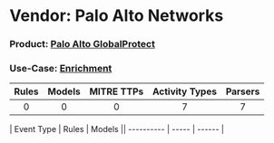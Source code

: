 Vendor: Palo Alto Networks
==========================
### Product: [Palo Alto GlobalProtect](../ds_palo_alto_networks_palo_alto_globalprotect.md)
### Use-Case: [Enrichment](../../../../UseCases/uc_enrichment.md)

| Rules | Models | MITRE TTPs | Activity Types | Parsers |
|:-----:|:------:|:----------:|:--------------:|:-------:|
|   0   |   0    |     0      |       7        |    7    |

| Event Type | Rules | Models || ---------- | ----- | ------ |
